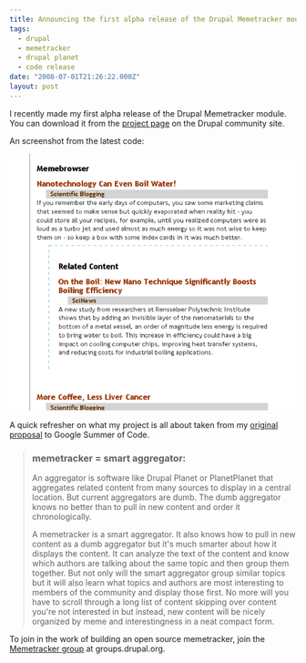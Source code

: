 ```yaml
---
title: Announcing the first alpha release of the Drupal Memetracker module
tags:
  - drupal
  - memetracker
  - drupal planet
  - code release
date: "2008-07-01T21:26:22.000Z"
layout: post
---
```


I recently made my first alpha release of the Drupal Memetracker module. You can download it from the [project page][0] on the Drupal community site.

An screenshot from the latest code:

[![Screenshot 6/27/08](./2616168771_136c8c3e4a_o.png)][1]

A quick refresher on what my project is all about taken from my [original proposal][2] to Google Summer of Code.

> ### memetracker = smart aggregator:
> 
> An aggregator is software like Drupal Planet or PlanetPlanet that aggregates related content from many sources to display in a central location. But current aggregators are dumb. The dumb aggregator knows no better than to pull in new content and order it chronologically.
> 
> A memetracker is a smart aggregator. It also knows how to pull in new content as a dumb aggregator but it's much smarter about how it displays the content. It can analyze the text of the content and know which authors are talking about the same topic and then group them together. But not only will the smart aggregator group similar topics but it will also learn what topics and authors are most interesting to members of the community and display those first. No more will you have to scroll through a long list of content skipping over content you're not interested in but instead, new content will be nicely organized by meme and interestingness in a neat compact form.
> 

To join in the work of building an open source memetracker, join the [Memetracker group][3] at groups.drupal.org.


[0]: http://drupal.org/project/memetracker
[1]: http://www.flickr.com/photos/82268668@N00/2616168771/ "Screenshot 6/27/08 by kylenumber5, on Flickr"
[2]: /drupal-memetracker-module-my-google-summer-of-code-application/
[3]: http://groups.drupal.org/memetracker